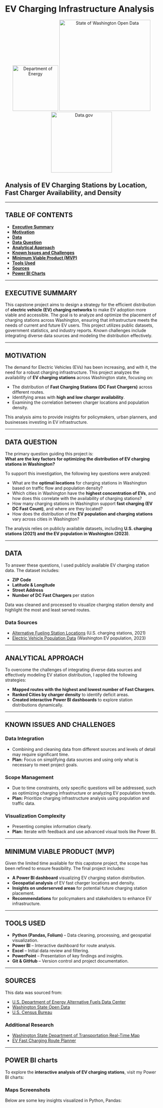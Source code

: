 # EV Charging Infrastructure Analysis
<p align="center">
  <img src="DoE-Logo.jpeg" alt="Department of Energy" width="150"/>
  <img src="wa-opendata.png" alt="State of Washington Open Data" width="300"/>
  <img src="data-gov.png" alt="Data.gov" width="200"/>
</p>

## **Analysis of EV Charging Stations by Location, Fast Charger Availability, and Density**

---

## **TABLE OF CONTENTS**

- [**Executive Summary**](#executive-summary)
- [**Motivation**](#motivation)
- [**Data**](#data)
- [**Data Question**](#data-question)
- [**Analytical Approach**](#analytical-approach)
- [**Known Issues and Challenges**](#known-issues-and-challenges)
- [**Minimum Viable Product (MVP)**](#minimum-viable-product-mvp)
- [**Tools Used**](#tools-used)
- [**Sources**](#sources)
- [**Power BI Charts**](#power-bi-charts)

---

## **EXECUTIVE SUMMARY**

This capstone project aims to design a strategy for the efficient distribution of **electric vehicle (EV) charging networks** to make EV adoption more viable and accessible. The goal is to analyze and optimize the placement of charging stations across Washington, ensuring that infrastructure meets the needs of current and future EV users. This project utilizes public datasets, government statistics, and industry reports. Known challenges include integrating diverse data sources and modeling the distribution effectively.

---

## **MOTIVATION**

The demand for Electric Vehicles (EVs) has been increasing, and with it, the need for a robust charging infrastructure. This project analyzes the availability of **EV charging stations** across Washington state, focusing on:

- The distribution of **Fast Charging Stations (DC Fast Chargers)** across different routes.
- Identifying areas with **high and low charger availability**.
- Examining the correlation between charger locations and population density.

This analysis aims to provide insights for policymakers, urban planners, and businesses investing in EV infrastructure.

---

## **DATA QUESTION**

The primary question guiding this project is:  
**What are the key factors for optimizing the distribution of EV charging stations in Washington?**

To support this investigation, the following key questions were analyzed:

- What are the **optimal locations** for charging stations in Washington based on traffic flow and population density?
- Which cities in Washington have the **highest concentration of EVs**, and how does this correlate with the availability of charging stations?
- How many charging stations in Washington support **fast charging (EV DC Fast Count)**, and where are they located?
- How does the distribution of the **EV population and charging stations** vary across cities in Washington?

The analysis relies on publicly available datasets, including **U.S. charging stations (2021) and the EV population in Washington (2023)**.

---

## **DATA**

To answer these questions, I used publicly available EV charging station data. The dataset includes:

- **ZIP Code**
- **Latitude & Longitude**
- **Street Address**
- **Number of DC Fast Chargers** per station

Data was cleaned and processed to visualize charging station density and highlight the most and least served routes.

### **Data Sources**

- [Alternative Fueling Station Locations](https://catalog.data.gov/dataset/alternative-fueling-station-locations-422f2/resource/341957d8-daf6-4a38-ab1d-8ec1bc21cfb9) (U.S. charging stations, 2021)
- [Electric Vehicle Population Data](https://catalog.data.gov/dataset/electric-vehicle-population-data) (Washington EV population, 2023)

---

## **ANALYTICAL APPROACH**

To overcome the challenges of integrating diverse data sources and effectively modeling EV station distribution, I applied the following strategies:

- **Mapped routes with the highest and lowest number of Fast Chargers**.
- **Ranked Cities by charger density** to identify deficit areas.
- **Created interactive Power BI dashboards** to explore station distributions dynamically.

---

## **KNOWN ISSUES AND CHALLENGES**

### **Data Integration**

- Combining and cleaning data from different sources and levels of detail may require significant time.
- **Plan:** Focus on simplifying data sources and using only what is necessary to meet project goals.

### **Scope Management**

- Due to time constraints, only specific questions will be addressed, such as optimizing charging infrastructure or analyzing EV population trends.
- **Plan:** Prioritize charging infrastructure analysis using population and traffic data.

### **Visualization Complexity**

- Presenting complex information clearly.
- **Plan:** Iterate with feedback and use advanced visual tools like Power BI.

---

## **MINIMUM VIABLE PRODUCT (MVP)**

Given the limited time available for this capstone project, the scope has been refined to ensure feasibility. The final project includes:

- **A Power BI dashboard** visualizing EV charging station distribution.
- **Geospatial analysis** of EV fast charger locations and density.
- **Insights on underserved areas** for potential future charging station placement.
- **Recommendations** for policymakers and stakeholders to enhance EV infrastructure.

---

## **TOOLS USED**

- **Python (Pandas, Folium)** – Data cleaning, processing, and geospatial visualization.
- **Power BI** – Interactive dashboard for route analysis.
- **Excel** – Initial data review and filtering.
- **PowerPoint** – Presentation of key findings and insights.
- **Git & GitHub** – Version control and project documentation.

---

## **SOURCES**

This data was sourced from:

- [U.S. Department of Energy Alternative Fuels Data Center](https://afdc.energy.gov/stations/#/analyze)
- [Washington State Open Data](https://data.wa.gov/Transportation/Electric-Vehicle-Charging-Stations/)
- [U.S. Census Bureau](https://www.census.gov/)

### **Additional Research**

- [Washington State Department of Transportation Real-Time Map](https://wsdot.com/Travel/Real-time/Map/)
- [EV Fast Charging Route Planner](https://afdc.energy.gov/stations#/find/route?fuel=ELEC\&ev_levels=dc_fast\&ev_connectors=J1772\&start=seattle\&end=redimon)

---

## **POWER BI charts**

To explore the **interactive analysis of EV charging stations**, visit my Power BI charts:  


### **Maps Screenshots**

Below are some key insights visualized in Python, Pandas:

